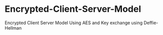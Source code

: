 # Encrypted-Client-Server-Model
Encrypted Client Server Model Using AES and Key exchange using Deffie-Hellman
